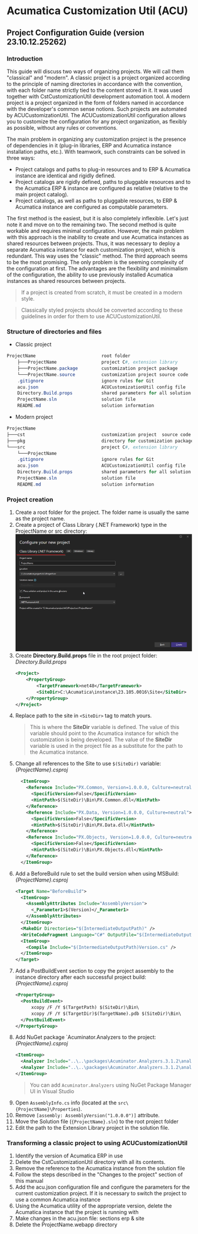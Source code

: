 # Acumatica Customization Util (ACU)

## Project Configuration Guide (version 23.10.12.25262)

### Introduction

This guide will discuss two ways of organizing projects. We will call them "classical" and "modern".
A classic project is a project organized according to the principle of naming directories in accordance with the convention, with each folder name strictly tied to the content stored in it. It was used together with CstCustomizationUtil development automation tool.
A modern project is a project organized in the form of folders named in accordance with the developer's common sense notions. Such projects are automated by ACUCustomizationUtil. The ACUCustomizationUtil configuration allows you to customize the configuration for any project organization, as flexibly as possible, without any rules or conventions. 

The main problem in organizing any customization project is the presence of dependencies in it (plug-in libraries, ERP and Acumatica instance installation paths, etc.). With teamwork, such constraints can be solved in three ways:

- Project catalogs and paths to plug-in resources and to ERP & Acumatica instance are identical and rigidly defined.
- Project catalogs are rigidly defined, paths to pluggable resources and to the Acumatica ERP & instance are configured as relative (relative to the main project catalog).
- Project catalogs, as well as paths to pluggable resources, to ERP & Acumatica instance are configured as computable parameters.

The first method is the easiest, but it is also completely inflexible. Let's just note it and move on to the remaining two.
The second method is quite workable and requires minimal configuration. However, the main problem with this approach is the inability to create and use Acumatica instances as shared resources between projects. Thus, it was necessary to deploy a separate Acumatica instance for each customization project, which is redundant. This way uses the "classic" method.
The third approach seems to be the most promising. The only problem is the seeming complexity of the configuration at first. The advantages are the flexibility and minimalism of the configuration, the ability to use previously installed Acumatica instances as shared resources between projects.

> If a project is created from scratch, it must be created in a modern style.

> Classically styled projects should be converted according to these guidelines in order for them to use ACUCustomizationUtil.

### Structure of directories and files

* Classic project
```powershell
ProjectName                         root folder
    ├───ProjectName                 project C#, extension library
    ├───ProjectName.package         customization project package
    └───ProjectName.source          customization project source code
	.gitignore                      ignore rules for Git
	acu.json                        ACUCustomizationUtil config file
	Directory.Build.props           shared parameters for all solution projects
	ProjectName.sln                 solution file
	README.md                       solution information
```

* Modern project
```powershell
ProjectName
├───cst                             customization project  source code
├───pkg                             directory for customization packages
└───src                             project C#, extension library
    └───ProjectName
	.gitignore						ignore rules for Git
	acu.json						ACUCustomizationUtil config file
	Directory.Build.props			shared parameters for all solution projects
	ProjectName.sln					solution file
	README.md						solution information
```

### Project creation
1. Create a root folder for the project. The folder name is usually the same as the project name.  
2. Create a project of Class Library (.NET Framework) type in the ProjectName or src directory:  
    ![CreateNewProject](img/CreateNewProject.png)
3. Create **Directory.Build.props** file in the root project folder:  
    _Directory.Build.props_
    ```xml
    <Project>
        <PropertyGroup>
            <TargetFramework>net48</TargetFramework>
            <SiteDir>C:\Acumatica\instance\23.105.0016\Site</SiteDir> 
        </PropertyGroup>
    </Project>
    ```
4. Replace path to the site in `<SiteDir>` tag to match yours.
    > This is where the **SiteDir** variable is defined. The value of this variable should point to the Acumatica instance for which the customization is being developed. The value of the **SiteDir** variable is used in the project file as a substitute for the path to the Acumatica instance.
5. Change all references to the Site to use `$(SiteDir)` variable:
    _{ProjectName}.csproj_  
    ```xml
      <ItemGroup>
        <Reference Include="PX.Common, Version=1.0.0.0, Culture=neutral">
          <SpecificVersion>False</SpecificVersion>
          <HintPath>$(SiteDir)\Bin\PX.Common.dll</HintPath>
        </Reference>
        <Reference Include="PX.Data, Version=1.0.0.0, Culture=neutral">
          <SpecificVersion>False</SpecificVersion>
          <HintPath>$(SiteDir)\Bin\PX.Data.dll</HintPath>
        </Reference>
        <Reference Include="PX.Objects, Version=1.0.0.0, Culture=neutral">
          <SpecificVersion>False</SpecificVersion>
          <HintPath>$(SiteDir)\Bin\PX.Objects.dll</HintPath>
        </Reference>
      </ItemGroup>
    ```
6. Add a BeforeBuild rule to set the build version when using MSBuild:  
    _{ProjectName}.csproj_  
    ```xml
    <Target Name="BeforeBuild">
      <ItemGroup>
        <AssemblyAttributes Include="AssemblyVersion">
          <_Parameter1>$(Version)</_Parameter1>
        </AssemblyAttributes>
      </ItemGroup>
      <MakeDir Directories="$(IntermediateOutputPath)" />
      <WriteCodeFragment Language="C#" OutputFile="$(IntermediateOutputPath)Version.cs"  AssemblyAttributes="@(AssemblyAttributes)" />
      <ItemGroup>
        <Compile Include="$(IntermediateOutputPath)Version.cs" />
      </ItemGroup>
    </Target>
    ```
7. Add a PostBuildEvent section to copy the project assembly to the instance directory after each successful project build:  
    _{ProjectName}.csproj_  
    ```xml
    <PropertyGroup>
      <PostBuildEvent>
          xcopy /F /Y $(TargetPath) $(SiteDir)\Bin\
          xcopy /F /Y $(TargetDir)$(TargetName).pdb $(SiteDir)\Bin\
      </PostBuildEvent>
    </PropertyGroup>
    ```
8. Add NuGet package `Acuminator.Analyzers to the project:  
    _{ProjectName}.csproj_  
    ```xml
    <ItemGroup>
      <Analyzer Include="..\..\packages\Acuminator.Analyzers.3.1.2\analyzers\dotnet\cs\Acuminator.Analyzers.dll" />
      <Analyzer Include="..\..\packages\Acuminator.Analyzers.3.1.2\analyzers\dotnet\cs\Acuminator.Utilities.dll" />
    </ItemGroup>
    ```
    > You can add `Acuminator.Analyzers` using NuGet Package Manager UI in Visual Studio
9. Open `AssemblyInfo.cs` info (located at the `src\{ProjectName}\Properties`).
10. Remove `[assembly: AssemblyVersion("1.0.0.0")]` attribute.
11. Move the Solution file (`{ProjectName}.sln`) to the root project folder
12. Edit the path to the Extension Library project in the solution file.

### Transforming a classic project to using ACUCustomizationUtil
1. Identify the version of Acumatica ERP in use
2. Delete the CstCustomizationUtil directory with all its contents.
3. Remove the reference to the Acumatica instance from the solution file
4. Follow the steps described in the "Changes to the project" section of this manual
5. Add the acu.json configuration file and configure the parameters for the current customization project.
If it is necessary to switch the project to use a common Acumatica instance
6. Using the Acumatica utility of the appropriate version, delete the Acumatica instance that the project is running with
7. Make changes in the acu.json file: sections erp & site
8. Delete the ProjectName.webapp directory
